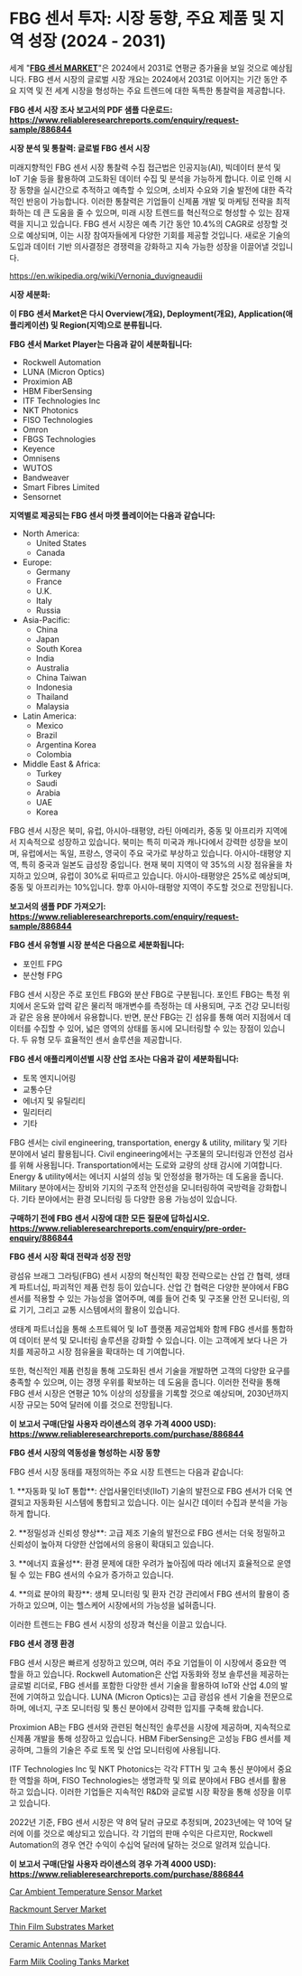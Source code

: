 <p><h1>FBG 센서 투자: 시장 동향, 주요 제품 및 지역 성장 (2024 - 2031)</h1></p><p>세계 "<strong><a href="https://www.reliableresearchreports.com/fbg-sensor-r886844?utm_campaign=105&utm_medium=8&utm_source=Github&utm_content=ia&utm_term=01102024&utm_id=fbg-sensor">FBG 센서 MARKET</a></strong>"은 2024에서 2031로 연평균 증가율을 보일 것으로 예상됩니다. FBG 센서 시장의 글로벌 시장 개요는 2024에서 2031로 이어지는 기간 동안 주요 지역 및 전 세계 시장을 형성하는 주요 트렌드에 대한 독특한 통찰력을 제공합니다.</p>
<p><strong>FBG 센서 시장 조사 보고서의 PDF 샘플 다운로드: <a href="https://www.reliableresearchreports.com/enquiry/request-sample/886844?utm_campaign=105&utm_medium=8&utm_source=Github&utm_content=ia&utm_term=01102024&utm_id=fbg-sensor">https://www.reliableresearchreports.com/enquiry/request-sample/886844</a></strong></p>
<p><strong>시장 분석 및 통찰력: 글로벌 FBG 센서 시장</strong></p>
<p><p>미래지향적인 FBG 센서 시장 통찰력 수집 접근법은 인공지능(AI), 빅데이터 분석 및 IoT 기술 등을 활용하여 고도화된 데이터 수집 및 분석을 가능하게 합니다. 이로 인해 시장 동향을 실시간으로 추적하고 예측할 수 있으며, 소비자 수요와 기술 발전에 대한 즉각적인 반응이 가능합니다. 이러한 통찰력은 기업들이 신제품 개발 및 마케팅 전략을 최적화하는 데 큰 도움을 줄 수 있으며, 미래 시장 트렌드를 혁신적으로 형성할 수 있는 잠재력을 지니고 있습니다. FBG 센서 시장은 예측 기간 동안 10.4%의 CAGR로 성장할 것으로 예상되며, 이는 시장 참여자들에게 다양한 기회를 제공할 것입니다. 새로운 기술의 도입과 데이터 기반 의사결정은 경쟁력을 강화하고 지속 가능한 성장을 이끌어낼 것입니다.</p></p>
<p><a href="%7CAUTHORITHY_DOMAIN_URL%7C?utm_campaign=105&utm_medium=8&utm_source=Github&utm_content=ia&utm_term=01102024&utm_id=fbg-sensor">https://en.wikipedia.org/wiki/Vernonia_duvigneaudii</a></p>
<p><strong>시장 세분화:</strong></p>
<p><strong>이 FBG 센서 Market은 다시 Overview(개요), Deployment(개요), Application(애플리케이션) 및 Region(지역)으로 분류됩니다.</strong></p>
<p><strong>FBG 센서 Market Player는 다음과 같이 세분화됩니다:</strong></p>
<p><ul><li>Rockwell Automation</li><li>LUNA (Micron Optics)</li><li>Proximion AB</li><li>HBM FiberSensing</li><li>ITF Technologies Inc</li><li>NKT Photonics</li><li>FISO Technologies</li><li>Omron</li><li>FBGS Technologies</li><li>Keyence</li><li>Omnisens</li><li>WUTOS</li><li>Bandweaver</li><li>Smart Fibres Limited</li><li>Sensornet</li></ul></p>
<p><strong>지역별로 제공되는 FBG 센서 마켓 플레이어는 다음과 같습니다:</strong></p>
<p><ul>
    <li>
        North America:
        <ul>
            <li>United States</li>
            <li>Canada</li>
        </ul>
    </li>
    <li>
        Europe:
        <ul>
            <li>Germany</li>
            <li>France</li>
            <li>U.K.</li>
            <li>Italy</li>
            <li>Russia</li>
        </ul>
    </li>
    <li>
        Asia-Pacific:
        <ul>
            <li>China</li>
            <li>Japan</li>
            <li>South Korea</li>
            <li>India</li>
            <li>Australia</li>
            <li>China Taiwan</li>
            <li>Indonesia</li>
            <li>Thailand</li>
            <li>Malaysia</li>
        </ul>
    </li>
    <li>
        Latin America:
        <ul>
            <li>Mexico</li>
            <li>Brazil</li>
            <li>Argentina Korea</li>
            <li>Colombia</li>
        </ul>
    </li>
    <li>
        Middle East & Africa:
        <ul>
            <li>Turkey</li>
            <li>Saudi</li>
            <li>Arabia</li>
            <li>UAE</li>
            <li>Korea</li>
        </ul>
    </li>
    </ul></p>
<p><p>FBG 센서 시장은 북미, 유럽, 아시아-태평양, 라틴 아메리카, 중동 및 아프리카 지역에서 지속적으로 성장하고 있습니다. 북미는 특히 미국과 캐나다에서 강력한 성장을 보이며, 유럽에서는 독일, 프랑스, 영국이 주요 국가로 부상하고 있습니다. 아시아-태평양 지역, 특히 중국과 일본도 급성장 중입니다. 현재 북미 지역이 약 35%의 시장 점유율을 차지하고 있으며, 유럽이 30%로 뒤따르고 있습니다. 아시아-태평양은 25%로 예상되며, 중동 및 아프리카는 10%입니다. 향후 아시아-태평양 지역이 주도할 것으로 전망됩니다.</p></p>
<p><strong>보고서의 샘플 PDF 가져오기: <a href="https://www.reliableresearchreports.com/enquiry/request-sample/886844?utm_campaign=105&utm_medium=8&utm_source=Github&utm_content=ia&utm_term=01102024&utm_id=fbg-sensor">https://www.reliableresearchreports.com/enquiry/request-sample/886844</a></strong></p>
<p><strong>FBG 센서 유형별 시장 분석은 다음으로 세분화됩니다:</strong></p>
<p><ul><li>포인트 FPG</li><li>분산형 FPG</li></ul></p>
<p><p>FBG 센서 시장은 주로 포인트 FBG와 분산 FBG로 구분됩니다. 포인트 FBG는 특정 위치에서 온도와 압력 같은 물리적 매개변수를 측정하는 데 사용되며, 구조 건강 모니터링과 같은 응용 분야에서 유용합니다. 반면, 분산 FBG는 긴 섬유를 통해 여러 지점에서 데이터를 수집할 수 있어, 넓은 영역의 상태를 동시에 모니터링할 수 있는 장점이 있습니다. 두 유형 모두 효율적인 센서 솔루션을 제공합니다.</p></p>
<p><strong>FBG 센서 애플리케이션별 시장 산업 조사는 다음과 같이 세분화됩니다:</strong></p>
<p><ul><li>토목 엔지니어링</li><li>교통수단</li><li>에너지 및 유틸리티</li><li>밀리터리</li><li>기타</li></ul></p>
<p><p>FBG 센서는 civil engineering, transportation, energy & utility, military 및 기타 분야에서 널리 활용됩니다. Civil engineering에서는 구조물의 모니터링과 안전성 검사를 위해 사용됩니다. Transportation에서는 도로와 교량의 상태 감시에 기여합니다. Energy & utility에서는 에너지 시설의 성능 및 안정성을 평가하는 데 도움을 줍니다. Military 분야에서는 장비와 기지의 구조적 안전성을 모니터링하여 국방력을 강화합니다. 기타 분야에서는 환경 모니터링 등 다양한 응용 가능성이 있습니다.</p></p>
<p><strong>구매하기 전에 FBG 센서 시장에 대한 모든 질문에 답하십시오. <a href="https://www.reliableresearchreports.com/enquiry/pre-order-enquiry/886844?utm_campaign=105&utm_medium=8&utm_source=Github&utm_content=ia&utm_term=01102024&utm_id=fbg-sensor">https://www.reliableresearchreports.com/enquiry/pre-order-enquiry/886844</a></strong></p>
<p><strong>FBG 센서 시장 확대 전략과 성장 전망</strong></p>
<p><p>광섬유 브래그 그라팅(FBG) 센서 시장의 혁신적인 확장 전략으로는 산업 간 협력, 생태계 파트너십, 파괴적인 제품 런칭 등이 있습니다. 산업 간 협력은 다양한 분야에서 FBG 센서를 적용할 수 있는 가능성을 열어주며, 예를 들어 건축 및 구조물 안전 모니터링, 의료 기기, 그리고 교통 시스템에서의 활용이 있습니다. </p><p>생태계 파트너십을 통해 소프트웨어 및 IoT 플랫폼 제공업체와 함께 FBG 센서를 통합하여 데이터 분석 및 모니터링 솔루션을 강화할 수 있습니다. 이는 고객에게 보다 나은 가치를 제공하고 시장 점유율을 확대하는 데 기여합니다. </p><p>또한, 혁신적인 제품 런칭을 통해 고도화된 센서 기술을 개발하면 고객의 다양한 요구를 충족할 수 있으며, 이는 경쟁 우위를 확보하는 데 도움을 줍니다. 이러한 전략을 통해 FBG 센서 시장은 연평균 10% 이상의 성장률을 기록할 것으로 예상되며, 2030년까지 시장 규모는 50억 달러에 이를 것으로 전망됩니다.</p></p>
<p><strong>이 보고서 구매(단일 사용자 라이센스의 경우 가격 4000 USD): <a href="https://www.reliableresearchreports.com/purchase/886844?utm_campaign=105&utm_medium=8&utm_source=Github&utm_content=ia&utm_term=01102024&utm_id=fbg-sensor">https://www.reliableresearchreports.com/purchase/886844</a></strong></p>
<p><strong>FBG 센서 시장의 역동성을 형성하는 시장 동향</strong></p>
<p><p>FBG 센서 시장 동태를 재정의하는 주요 시장 트렌드는 다음과 같습니다:</p><p>1. **자동화 및 IoT 통합**: 산업사물인터넷(IIoT) 기술의 발전으로 FBG 센서가 더욱 연결되고 자동화된 시스템에 통합되고 있습니다. 이는 실시간 데이터 수집과 분석을 가능하게 합니다.</p><p>2. **정밀성과 신뢰성 향상**: 고급 제조 기술의 발전으로 FBG 센서는 더욱 정밀하고 신뢰성이 높아져 다양한 산업에서의 응용이 확대되고 있습니다.</p><p>3. **에너지 효율성**: 환경 문제에 대한 우려가 높아짐에 따라 에너지 효율적으로 운영될 수 있는 FBG 센서의 수요가 증가하고 있습니다.</p><p>4. **의료 분야의 확장**: 생체 모니터링 및 환자 건강 관리에서 FBG 센서의 활용이 증가하고 있으며, 이는 헬스케어 시장에서의 가능성을 넓혀줍니다.</p><p>이러한 트렌드는 FBG 센서 시장의 성장과 혁신을 이끌고 있습니다.</p></p>
<p><strong>FBG 센서 경쟁 환경</strong></p>
<p><p>FBG 센서 시장은 빠르게 성장하고 있으며, 여러 주요 기업들이 이 시장에서 중요한 역할을 하고 있습니다. Rockwell Automation은 산업 자동화와 정보 솔루션을 제공하는 글로벌 리더로, FBG 센서를 포함한 다양한 센서 기술을 활용하여 IoT와 산업 4.0의 발전에 기여하고 있습니다. LUNA (Micron Optics)는 고급 광섬유 센서 기술을 전문으로 하며, 에너지, 구조 모니터링 및 통신 분야에서 강력한 입지를 구축해 왔습니다.</p><p>Proximion AB는 FBG 센서와 관련된 혁신적인 솔루션을 시장에 제공하며, 지속적으로 신제품 개발을 통해 성장하고 있습니다. HBM FiberSensing은 고성능 FBG 센서를 제공하며, 그들의 기술은 주로 토목 및 산업 모니터링에 사용됩니다.</p><p>ITF Technologies Inc 및 NKT Photonics는 각각 FTTH 및 고속 통신 분야에서 중요한 역할을 하며, FISO Technologies는 생명과학 및 의료 분야에서 FBG 센서를 활용하고 있습니다. 이러한 기업들은 지속적인 R&D와 글로벌 시장 확장을 통해 성장을 이루고 있습니다.</p><p>2022년 기준, FBG 센서 시장은 약 8억 달러 규모로 추정되며, 2023년에는 약 10억 달러에 이를 것으로 예상되고 있습니다. 각 기업의 판매 수익은 다르지만, Rockwell Automation의 경우 연간 수익이 수십억 달러에 달하는 것으로 알려져 있습니다.</p></p>
<p><strong>이 보고서 구매(단일 사용자 라이센스의 경우 가격 4000 USD): <a href="https://www.reliableresearchreports.com/purchase/886844?utm_campaign=105&utm_medium=8&utm_source=Github&utm_content=ia&utm_term=01102024&utm_id=fbg-sensor">https://www.reliableresearchreports.com/purchase/886844</a></strong></p>
<p><p><a href="https://medium.com/@lourdestd6bs/car-ambient-temperature-sensor-market-a-global-and-regional-analysis-focus-on-region-ff7809860475?postPublishedType=repub&utm_campaign=105&utm_medium=8&utm_source=Github&utm_content=ia&utm_term=01102024&utm_id=fbg-sensor">Car Ambient Temperature Sensor Market</a></p><p><a href="https://issuu.com/reportprime-2/docs/rackmount-server-market-size-2030.p_589ea7048a23c9?utm_campaign=105&utm_medium=8&utm_source=Github&utm_content=ia&utm_term=01102024&utm_id=fbg-sensor">Rackmount Server Market</a></p><p><a href="https://www.linkedin.com/pulse/market-trends-global-thin-film-substrates-forecast-analysis-2024-wvs3e?utm_campaign=105&utm_medium=8&utm_source=Github&utm_content=ia&utm_term=01102024&utm_id=fbg-sensor">Thin Film Substrates Market</a></p><p><a href="https://www.linkedin.com/pulse/global-ceramic-antennas-market-trends-forecasts-strategic-yozhe?utm_campaign=105&utm_medium=8&utm_source=Github&utm_content=ia&utm_term=01102024&utm_id=fbg-sensor">Ceramic Antennas Market</a></p><p><a href="https://github.com/petbigbeepjn/Market-Research-Report-List-1/blob/main/farm-milk-cooling-tanks-market.md?utm_campaign=105&utm_medium=8&utm_source=Github&utm_content=ia&utm_term=01102024&utm_id=fbg-sensor">Farm Milk Cooling Tanks Market</a></p></p>